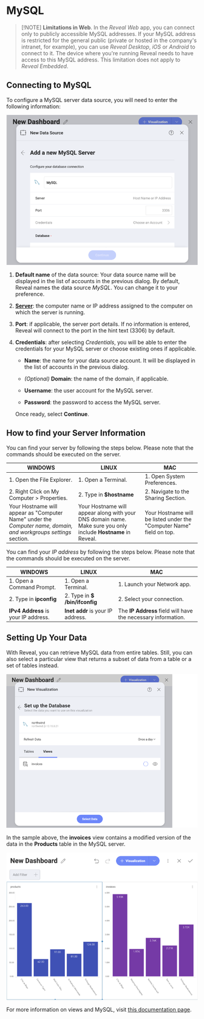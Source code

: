 # MySQL

>[!NOTE] **Limitations in Web**. In the *Reveal Web* app, you can connect only to publicly accessible MySQL addresses. If your MySQL address is restricted for the general public (private or hosted in the company's intranet, for example), you can use *Reveal Desktop*, *iOS* or *Android* to connect to it. The device where you're running Reveal needs to have access to this MySQL address. This limitation does not apply to *Reveal Embedded*.

## Connecting to MySQL

To configure a MySQL server data source, you will need to enter the
following information:

<img src="images/enter-mySQL-server-details.png" alt="Enter MySQL Server Details dialog" class="responsive-img"/>

1.  **Default name** of the data source: Your data source name will be displayed in the list of accounts in the previous dialog. By default, Reveal names the data source *MySQL*. You can change it to your preference.


2. [**Server**](#how-to-find-server): the computer name or IP address
    assigned to the computer on which the server is running.

3.  **Port**: if applicable, the server port details. If no information
    is entered, Reveal will connect to the port in the hint text (3306)
    by default.

4.  **Credentials**: after selecting *Credentials*, you will be able to
    enter the credentials for your MySQL server or choose existing ones
    if applicable.

      - **Name**: the name for your data source account. It will be
        displayed in the list of accounts in the previous dialog.

      - *(Optional)* **Domain**: the name of the domain, if applicable.

      - **Username**: the user account for the MySQL server.

      - **Password**: the password to access the MySQL server.

    Once ready, select **Continue**.

<a name='how-to-find-server'></a>
## How to find your Server Information

You can find your server by following the steps below. Please note that
the commands should be executed on the server.

| WINDOWS                                                                                                         | LINUX                                                                                                         | MAC                                                                  |
| --------------------------------------------------------------------------------------------------------------- | ------------------------------------------------------------------------------------------------------------- | -------------------------------------------------------------------- |
| 1\. Open the File Explorer.                                                                                     | 1\. Open a Terminal.                                                                                          | 1\. Open System Preferences.                                         |
| 2\. Right Click on My Computer \> Properties.                                                                   | 2\. Type in **$hostname**                                                                                     | 2\. Navigate to the Sharing Section.                                 |
| Your Hostname will appear as "Computer Name" under the *Computer name, domain, and workgroups settings* section. | Your Hostname will appear along with your DNS domain name. Make sure you only include **Hostname** in Reveal. | Your Hostname will be listed under the "Computer Name" field on top. |

You can find your *IP address* by following the steps below. Please note
that the commands should be executed on the server.

| WINDOWS                              | LINUX                             | MAC                                                           |
| ------------------------------------ | --------------------------------- | ------------------------------------------------------------- |
| 1\. Open a Command Prompt.           | 1\. Open a Terminal.              | 1\. Launch your Network app.                                  |
| 2\. Type in **ipconfig**             | 2\. Type in **$ /bin/ifconfig**   | 2\. Select your connection.                                   |
| **IPv4 Address** is your IP address. | **Inet addr** is your IP address. | The **IP Address** field will have the necessary information. |

## Setting Up Your Data

With Reveal, you can retrieve MySQL data from entire tables. Still, you can also select a particular view that returns a subset of data from a table or a set of tables instead.

<img src="images/MySQL-views.png" alt="MySQL Views section" class="responsive-img"/>

In the sample above, the **invoices** view contains a modified version
of the data in the **Products** table in the MySQL server.

<img src="images/invoices-MySQL-view-sample.png" alt="Sample dashboard using MySQL invoices view data" class="responsive-img"/>

For more information on views and MySQL, visit [this documentation page](https://dev.mysql.com/doc/refman/8.0/en/views.html).
